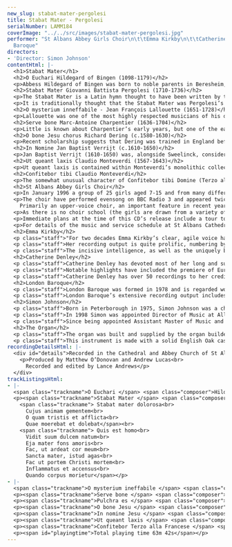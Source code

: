```yaml
---
new_slug: stabat-mater-pergolesi
title: Stabat Mater - Pergolesi
serialNumber: LAMM184
coverImage: "../../src/images/stabat-mater-pergolesi.jpg"
performer: "St Albans Abbey Girls Choir\n\t\tEmma Kirkby\n\t\tCatherine Denley\n\t\tLondon
  Baroque"
directors:
- 'Director: Simon Johnson'
contentHtml: |-
  <h1>Stabat Mater</h1>
  <h2>O Euchari Hildegard of Bingen (1098-1179)</h2>
  <p>Abbess Hildegard of Bingen was born to noble parents in Beresheim, near Alzey, Rheinhessen. At the age of eight she was put into the care of Jutta of Spanheim, who she eventually succeeded as Abbess of a small community of nuns attached to the Benedictine monastery of Disibodenberg, near Bingen (about 25 miles west of Mainz). In 1141 she saw tongues of flame descend from the heavens and settle upon her, inspiring her to devote her life to intense creativity – as visionary, naturalist, playwright, poetess and composer. Her Symphonie armonie celestium revelationum (‘the symphony of the harmony of celestial revelations’) contains some of the finest songs ever written in the middle ages. O Euchari was almost certainly written for the clergy at Trier; St Eucharius was a third century missionary who became Bishop of the city.</p>
  <h2>Stabat Mater Giovanni Battista Pergolesi (1710-1736)</h2>
  <p>The Stabat Mater is a Latin hymn thought to have been written by the Franciscan friar Jacapone da Todi in about 1300. In keeping with medieval practice and unlike the classical verse of Virgil and Ovid which relies on metre, the poem is written in a simple rhyming scheme (AAB), inviting the composer to set each line with a different "affect". At the time at least three other similar texts were in general use: Stabat mater speciosa (a Christmas hymn), Stabat juxta Christi crucem (for Holy Week) and Stabat virgo mater Christi. These were removed from the Liturgy by the Council of Trent (1543-1563) and revived by Pope Benedict in 1727 for use on the Feast of the Seven Dolours (September 15th), although Domenico Scarlatti’s ten-part setting (c.1715) predates this ruling. Further settings by Alessandro Scarlatti and Pergolesi soon followed, using soprano and alto soloists with an accompaniment of two violins, viola and basso continuo. Later eighteenth century settings were more extravagant, and the tradition continued, via Haydn and Mozart, to Verdi in his Quattro pezzi sacri and to our own day – with settings by Szymanowski, Berkeley, Poulenc and Penderecki. The poem itself is essentially meditative. Rather than sympathise with the saviour himself, the listener is invited to share the sorrows and tears of the grieving mother, thus drawing on the human aspect of the crucifixion story.</p>
  <p>It is traditionally thought that the Stabat Mater was Pergolesi’s last work, being completed a few days before his death at the young age of 26. New research has shed some doubt on this claim, and it seems more likely that the piece was composed over a longer period of time; but there is every reason to hold on to the romantic notion that this is nevertheless a most personal work, since it definitely broke new ground in the field of sacred music by essentially being based upon a very personal experience of religion. It is now thought that the man who commissioned the work was Marzio IV Carafa, Duke of Maddoloni, (in whose service Pergolesi spent the last two years of his life), perhaps acting as an intermediary between the composer and the Most Noble Order of the Knights of Our Lady of the Sorrows in Naples. Tradition certainly has it that the work was performed there every Friday in March at the Franciscan church of San Luigi di Palazzo (the church connected to the Royal Palace, where the knights worshipped). Pergolesi’s Stabat Mater soon attracted widespread acclaim, being performed all over Europe, and in many different editions.</p>
  <h2>O mysterium inneffabile - Jean François Lallouette (1651-1728)</h2>
  <p>Lallouette was one of the most highly respected musicians of his day. A pupil of Lully, the early part of his career was spent working for his master at the Opera in Paris. A falling out between the two over Lully’s opera Isis led to Lallouette’s dismissal and subsequently he spent the next phase of his career doing various jobs in Paris and in Italy, picking up various musical influences that informed his later music along the way. In 1697 he became Choirmaster at Rouen Cathedral, before taking up a similar position at Notre Dame de Paris in 1700. Claiming fatigue, he was released in 1716 but was reinstated in 1718 after asserting that his music was not being well-performed! O mysterium ineffabile is a very beautiful motet that owes much to the music of Lalande.</p>
  <h2>Serve bone Marc-Antoine Charpentier (1636-1704)</h2>
  <p>Little is known about Charpentier’s early years, but one of the earliest references is a key one: we know that he spent three years in Rome, thoroughly immersing himself in mid seventeenth-century Italian music. All of the musical posts that he occupied upon his return to Paris required him to write sacred music: for private chapels (Mademoiselle de Guise &amp; the Dauphin), churches (St Louis &amp; the Sainte Chapelle) and various convents. Charpentier’s motets, more than 200 in total, are incredibly diverse in style and media. It seems likely that these two pieces are amongst several motets that Charpentier composed to be sung by the nuns of the Port-Royal de Paris. The text of Serve bone is from Matthew 25.21.</p>
  <h2>O bone Jesu chorus Richard Dering (c.1580-1630)</h2>
  <p>Recent scholarship suggests that Dering was trained in England before converting to Catholicism later. There is certainly evidence of his having spent some time in Rome and Venice as a young man. Like many English Catholics of his time he opted to live abroad, working as organist of the convent of English nuns in Brussels. In 1625 he was appointed organist to Queen Henrietta Maria soon after her marriage to Charles I, becoming ‘musician for the lutes and voices’ to the king in the same year. O bone Jesu comes from the Cantica Sacra, an especially popular collection in England after 1625. Apparently these motets were amongst Cromwell’s favourite music.</p>
  <h2>In Nomine Jan Baptist Verrijt (c.1610-1650)</h2>
  <p>Jan Baptist Verrijt (1610-1650) was, alongside Sweelinck, considered to be one of the foremost Dutch musicians of the age. He began his career as Organist of St Pieterskerk at Oirschot, near Eindhoven. In 1636 he was appointed organist of St Pieterskerk, Louvain, and at the same time became one of the city musicians; when his salary was raised the magistrates described him as an ‘organist very capable in the art’. In 1640 he became city carillonneur and organist of St Janskerk, Hertogenbosch, for which he converted to Protestantism. From March 1644 until his death he was Organist of St Laurenskerk, Rotterdam, and it was in this last phase of his life that he produced his Flammae divinae, op 5 (1649) which comprises 2 concerted masses and 18 motets, of which In nomine is no.18. The work is dedicated to Dr Guiliemo Bom, probably a citizen of Rotterdam. The text is taken from Phillipians 2.10-11.</p>
  <h2>Ut queant laxis Claudio Monteverdi (1567-1643)</h2>
  <p>Ut queant laxis is contained within Monteverdi’s monolithic collection Selva morale e spirituale of 1641, one of the main fruits of Monteverdi’s thirty years as maestro di cappella at St Mark’s, Venice. It is headed ‘Himnus Sancti Joannis sopra lo stesso metro’ (Hymn of St John in the same metre), being musically the same as the preceding item in the collection, Iste confessor; it is likely that other hymns of the same metre may also have been sung to this music. Ut queant laxis is the office hymn for the feast of the Nativity of St John the Baptist. It is significant in musical history because the opening syllables of each half line give ut, re, mi, fa, sol and la, and this corresponded to the notes on which the syllable was sung in the plainsong version.</p>
  <h2>Confitebor tibi Claudio Monteverdi</h2>
  <p>The somewhat unusual character of Confitebor tibi Domine (Terzo alla Francese) can be attributed to the way in which it reworks two madrigals in the French style from Monteverdi’s Eighth book of 1638. Although scored for soprano solo, choir and continuo, Monteverdi explains in a note that it can be performed with ‘four violin family instruments, leaving the solo part to a solo voice’; for this performance we have divided up the vocal line so that there are additional dialogue effects. At the ‘Gloria Patri’ there is a most remarkable burst of virtuosity from the soprano. The text is from Psalm 111.</p>
  <h2>St Albans Abbey Girls Choir</h2>
  <p>In January 1996 a group of 25 girls aged 7-15 and from many different backgrounds came together to form the St Albans Abbey Girls Choir. 2006 marks their tenth anniversary, and this recording is a celebration of all that has been achieved during that time. The raison d’être of the choir is the office of evensong on Wednesdays and Fridays – these had formerly been plain days with no music. In reality the choir has developed an ever more dynamic role both within and outside the Cathedral, taking on more service work in the busy seasons and having become increasingly in demand to give concerts both at home and abroad.</p>
  <p>The choir have performed evensong on BBC Radio 3 and appeared twice on BBC Songs of Praise. They have already made two highly acclaimed CD recordings – Awake my Soul and Lo the full, final sacrifice – both on the Lammas label. In the last few years they have undertaken a complete performance of Bach’s Christmas Oratorio, sung to HM The Queen and HRH The Duke of Edinburgh and toured the USA. This recording came about following a concert in May 2004 featuring the same performers and much of the same repertoire that attracted a sell-out audience and rave reviews. A hugely popular annual feature of the Cathedral’s Christmas festivities is the choir’s performance of Britten’s Ceremony of Carols on Christmas Eve, and on Boxing Day, 2004 they broadcast several movements of the work on BBC Radio 4.<br>
    Primarily an upper-voice choir, an important feature in recent years has been the performance of contemporary works for the genre, and several composers have written music especially for the group; some very successful collaborations have resulted in highly original material being created particularly with girls’ voices in mind. In addition, the choir regularly performs repertoire written specifically for female voices, particularly early music that has recently been rediscovered.</p>
  <p>As there is no choir school (the girls are drawn from a variety of different schools in the area) the choir’s busy schedule is made possible by the support of the girls’ parents, and a tremendous amount of hard work and concentration on the part of the girls (aged 7-14) themselves. During the past ten years this has seen a real sense of community grow both within and around the choir and this has become one of its most prized assets.</p>
  <p>Immediate plans at the time of this CD’s release include a tour to the Netherlands and the performance of a newly commissioned anthem as part of the choir’s tenth anniversary celebrations.</p>
  <p>For details of the music and service schedule at St Albans Cathedral, please visit the <a href="https://web.archive.org/web/20160702084230/http://www.stalbanscathedral.org.uk/">website</a>.</p>
  <h2>Emma Kirkby</h2>
  <p class="staff">"For two decades Emma Kirkby’s clear, agile voice has epitomised the pure sound of early music" (Toronto Globe and Mail). As a soloist she performs throughout the world, appearing with an ever-widening circle of orchestras and chamber ensembles, including the Academy of Ancient Music, London Baroque, the Age of Enlightenment and Tafelmusik. In addition to her solo work she sings frequently in her duo partnership with lutenist Anthony Rooley as well as performing and recording vocal chamber music with the Consort of Musicke.</p>
  <p class="staff">Her recording output is quite prolific, numbering by now well over 100 records. Recent recordings include a disc of Handel’s Latin Motets and one of Scarlatti’s Christmas music with London Baroque.</p>
  <p class="staff">The incisive intelligence, as well as the uniquely beautiful voice and brilliant musicianship which she brings to her performances, makes hearing Emma Kirkby an experience not to be missed.</p>
  <h2>Catherine Denley</h2>
  <p class="staff">Catherine Denley has devoted most of her long and successful career to the oratorio repertoire. She studied at Trinity College of Music, and after a brief time with the BBC Singers embarked on a solo career which has taken her all over the world. She has worked with all the major British orchestras.</p>
  <p class="staff">Notable highlights have included the premiere of Europera by John Cage in London, Paris and Berlin; Britten’s Spring Symphony with Kent Nagano; Handel’s Messiah with the Boston Symphony Orchestra at the Tanglewood Festival; Beethoven’s 9th Symphony with Sir John Eliot Gardiner in Japan. More recently she has sung Schumann’s Scenes from Faust with him in New York and the Proms.</p>
  <p class="staff">Catherine Denley has over 50 recordings to her credit – a wide-ranging repertoire from Monteverdi to Bruckner, Copland, Messiaen and contemporary composers.</p>
  <h2>London Baroque</h2>
  <p class="staff">London Baroque was formed in 1978 and is regarded worldwide as one of the foremost exponents of baroque chamber music, enabling its members to devote their professional lives to the group. A regular 50 or so performances a year has given the group a cohesion and professionalism akin to that of a permanent string quartet. Their repertoire spans a period from the end of the 16th century up to Mozart and Haydn with works of virtually unknown composers next to familiar masterpieces of the baroque and early classical eras. The ensemble gives regular performances in concert halls and on television all over the world including, this season, a series of concerts across Europe with Emma Kirkby.</p>
  <p class="staff">London Baroque’s extensive recording output includes the complete trios of Corelli, Handel, Lawes, Purcell and CPE Bach and the complete string music of Pachelbel. Recent recordings include Christmas music and Handel motets with Emma Kirkby, and Bach’s trio sonatas. They are currently recording a series of trio sonata discs from England, France, Italy and Germany.</p>
  <h2>Simon Johnson</h2>
  <p class="staff">Born in Peterborough in 1975, Simon Johnson was a chorister and subsequently Head Chorister of Peterborough Cathedral Choir and then went on to hold organ scholarships at Rochester, Norwich and St Paul’s Cathedrals. He holds the organ diplomas of the Royal College of Organists, having won several major prizes in each.</p>
  <p class="staff">In 1998 Simon was appointed Director of Music at All Saints’ Church in Northampton, where his work involved running the choir of men and boys, and also the separate girls’ choir. During this time the choirs toured France, Italy and Germany and made two CD recordings.</p>
  <p class="staff">Since being appointed Assistant Master of Music and Director of the Abbey Girls Choir at St Albans Cathedral in 2001, he has accompanied the Cathedral Choir on trips to Haarlem and Angers, performed on BBC television and radio, and on two CD recordings. With the girls’ choir he has given premieres of many works, toured the USA, and made a CD recording – Lo the full final sacrifice – which has attracted widespread critical acclaim. Simon has a keen interest in the art of organ improvisation, and he recently improvised an entire concert of meditations for Holy Week which was recorded live and has now been released on Lammas Records (<a href="purple.htm">Purple</a>).</p>
  <h2>The Organ</h2>
  <p class="staff">The organ was built and supplied by the organ builder Vincent H M Woodstock of Redbourn, Hertfordshire. The Woodstock Cabinet Continuo Organ is an instrument for the most discerning musician. The organ is built to the very highest standards of English craftsmanship by a builder of over thirty years experience of building new mechanical action pipe organs.</p>
  <p class="staff">This instrument is made with a solid English Oak case with fretted oak pipe screens above the three fields of front pipes. The organ has three stops: a Stopped Diapason 8’, made in pine, a Flute 4’, in plain metal, - stopped pipes C1 – b24, open pipes c25 – g56, and a Principal 2’, in 70% tin. The first 21 pipes of this stop are those found in the three field prospect. The keyboard is transposable from A440 to A415. In this recording A415 was used tuned to Vallotti temperament. The natural keys are covered with Boxwood and the sharps made in Rosewood. The whole instrument is placed on castors for easy moving. Telescopic carrying handles are also at each end of the instrument. The organ comes complete with matching blower cabinet and stool.</p>
recordingDetailsHtml: |-
  <div id="details">Recorded in the Cathedral and Abbey Church of St Alban on 14th to 16th February and 11th May 2005 by kind permission of Andrew Lucas (Master of the Music) and the Dean and Chapter
    <p>Produced by Matthew O’Donovan and Andrew Lucas<br>
      Recorded and edited by Lance Andrews</p>
  </div>
trackListingsHtml:
- |-
  <span class="trackname">O Euchari </span> <span class="composer">Hildegard of Bingen</span>
  <p><span class="trackname">Stabat Mater </span> <span class="composer">Giovanni Battista Pergolesi</span><br>
    <span class="trackname"> Stabat mater dolorosa<br>
      Cujus animam gementem<br>
      O quam tristis et afflicta<br>
      Quae moerebat et dolebat</span><br>
    <span class="trackname"> Quis est homo<br>
      Vidit suum dulcem natum<br>
      Eja mater fons amoris<br>
      Fac, ut ardeat cor meum<br>
      Sancta mater, istud agas<br>
      Fac ut portem Christi mortem<br>
      Inflammatus et accensus<br>
      Quando corpus morietur</span></p>
- |-
  <span class="trackname">O mysterium ineffabile </span> <span class="composer">Jean François Lallouette</span>
  <p><span class="trackname">Serve bone </span> <span class="composer">Marc-Antoine Charpentier</span></p>
  <p><span class="trackname">Pulchra es </span> <span class="composer">Marc-Antoine Charpentier</span></p>
  <p><span class="trackname">O bone Jesu </span> <span class="composer">Richard Dering</span></p>
  <p><span class="trackname">In nomine Jesu </span> <span class="composer">Jan Baptist Verrijt</span></p>
  <p><span class="trackname">Ut queant laxis </span> <span class="composer">Claudio Monteverdi</span></p>
  <p><span class="trackname">Confitebor Terzo alla Francese </span> <span class="composer">Claudio Monteverdi</span></p>
  <p><span id="playingtime">Total playing time 63m 42s</span></p>
---
```


